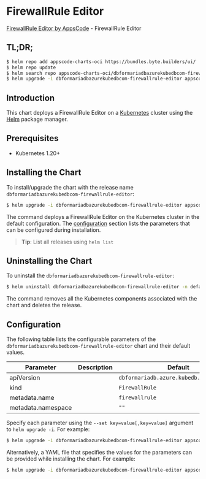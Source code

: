 # FirewallRule Editor

[FirewallRule Editor by AppsCode](https://appscode.com) - FirewallRule Editor

## TL;DR;

```bash
$ helm repo add appscode-charts-oci https://bundles.byte.builders/ui/
$ helm repo update
$ helm search repo appscode-charts-oci/dbformariadbazurekubedbcom-firewallrule-editor --version=v0.14.0
$ helm upgrade -i dbformariadbazurekubedbcom-firewallrule-editor appscode-charts-oci/dbformariadbazurekubedbcom-firewallrule-editor -n default --create-namespace --version=v0.14.0
```

## Introduction

This chart deploys a FirewallRule Editor on a [Kubernetes](http://kubernetes.io) cluster using the [Helm](https://helm.sh) package manager.

## Prerequisites

- Kubernetes 1.20+

## Installing the Chart

To install/upgrade the chart with the release name `dbformariadbazurekubedbcom-firewallrule-editor`:

```bash
$ helm upgrade -i dbformariadbazurekubedbcom-firewallrule-editor appscode-charts-oci/dbformariadbazurekubedbcom-firewallrule-editor -n default --create-namespace --version=v0.14.0
```

The command deploys a FirewallRule Editor on the Kubernetes cluster in the default configuration. The [configuration](#configuration) section lists the parameters that can be configured during installation.

> **Tip**: List all releases using `helm list`

## Uninstalling the Chart

To uninstall the `dbformariadbazurekubedbcom-firewallrule-editor`:

```bash
$ helm uninstall dbformariadbazurekubedbcom-firewallrule-editor -n default
```

The command removes all the Kubernetes components associated with the chart and deletes the release.

## Configuration

The following table lists the configurable parameters of the `dbformariadbazurekubedbcom-firewallrule-editor` chart and their default values.

|     Parameter      | Description |                       Default                       |
|--------------------|-------------|-----------------------------------------------------|
| apiVersion         |             | <code>dbformariadb.azure.kubedb.com/v1alpha1</code> |
| kind               |             | <code>FirewallRule</code>                           |
| metadata.name      |             | <code>firewallrule</code>                           |
| metadata.namespace |             | <code>""</code>                                     |


Specify each parameter using the `--set key=value[,key=value]` argument to `helm upgrade -i`. For example:

```bash
$ helm upgrade -i dbformariadbazurekubedbcom-firewallrule-editor appscode-charts-oci/dbformariadbazurekubedbcom-firewallrule-editor -n default --create-namespace --version=v0.14.0 --set apiVersion=dbformariadb.azure.kubedb.com/v1alpha1
```

Alternatively, a YAML file that specifies the values for the parameters can be provided while
installing the chart. For example:

```bash
$ helm upgrade -i dbformariadbazurekubedbcom-firewallrule-editor appscode-charts-oci/dbformariadbazurekubedbcom-firewallrule-editor -n default --create-namespace --version=v0.14.0 --values values.yaml
```
